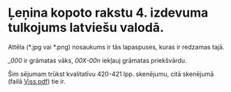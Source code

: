 # Ļeņina kopoto rakstu 4. izdevuma tulkojums latviešu valodā.
Attēla (*.jpg vai *.png) nosaukums ir tās lapaspuses, kuras ir redzamas tajā.

_\_000_ ir grāmatas vāks, _00X-00n_ iekļauj grāmatas priekšvārdu.

Šim sējumam trūkst kvalitatīvu 420-421 lpp. skenējumu, citā skenējumā (failā [Viss.pdf](./Viss.pdf)) tie ir.